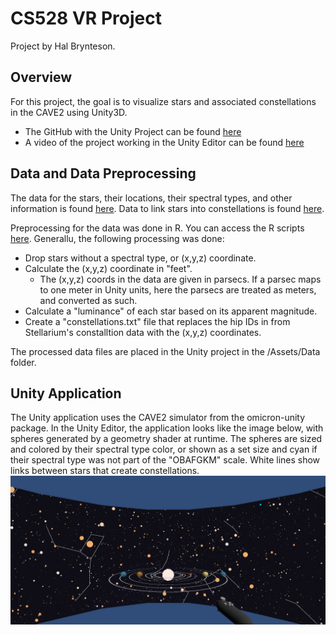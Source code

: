 # CS528 VR Project

Project by Hal Brynteson. 

## Overview

For this project, the goal is to visualize stars and associated constellations in the CAVE2 using Unity3D. 
* The GitHub with the Unity Project can be found [here](https://github.com/halBRY/CS528-Project)
* A video of the project working in the Unity Editor can be found [here](https://drive.google.com/file/d/1CRULddfhGBJ3oyMP_4fFgXRbFawCzfJK/view?usp=sharing)

## Data and Data Preprocessing

The data for the stars, their locations, their spectral types, and other information is found [here](https://github.com/astronexus/ATHYG-Database/tree/main/data/subsets). Data to link stars into constellations is found [here](https://github.com/Stellarium/stellarium/tree/master/skycultures/modern).

Preprocessing for the data was done in R. You can access the R scripts [here](https://github.com/uic-evl/omicron-unity/releases/tag/v3.12.3). Generallu, the following processing was done:
* Drop stars without a spectral type, or (x,y,z) coordinate.
* Calculate the (x,y,z) coordinate in "feet".
    * The (x,y,z) coords in the data are given in parsecs. If a parsec maps to one meter in Unity units, here the parsecs are treated as meters, and converted as such. 
* Calculate a "luminance" of each star based on its apparent magnitude. 
* Create a "constellations.txt" file that replaces the hip IDs in from Stellarium's constalltion data with the (x,y,z) coordinates.

The processed data files are placed in the Unity project in the /Assets/Data folder. 

## Unity Application

The Unity application uses the CAVE2 simulator from the omicron-unity package. In the Unity Editor, the application looks like the image below, with spheres generated by a geometry shader at runtime. The spheres are sized and colored by their spectral type color, or shown as a set size and cyan if their spectral type was not part of the "OBAFGKM" scale. White lines show links between stars that create constellations. ![Image of the starVR visualization in the CAVE2 simulator](image.png)